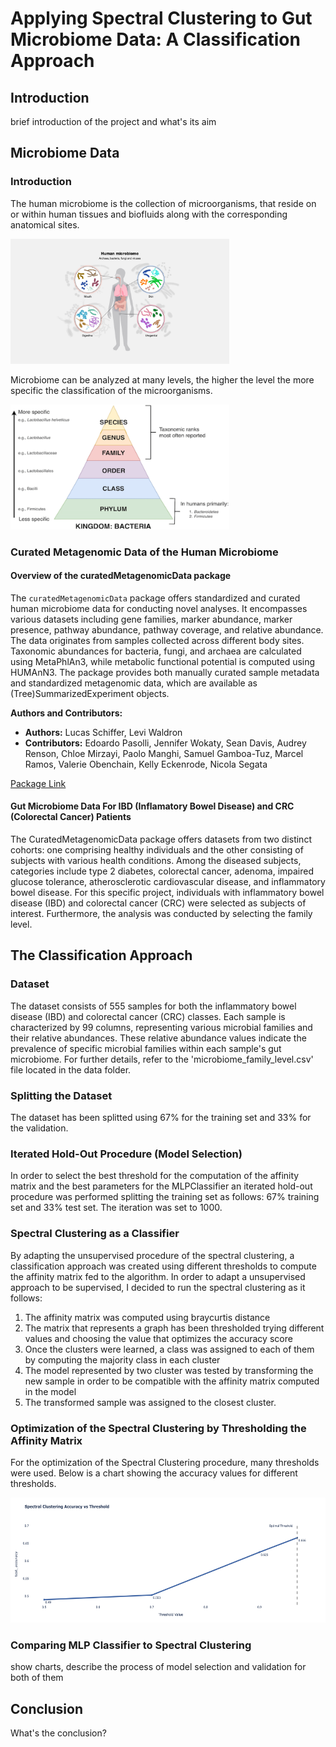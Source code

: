 # Applying Spectral Clustering to Gut Microbiome Data: A Classification Approach


## Introduction
brief introduction of the project and what's its aim

## Microbiome Data 
### Introduction
The human microbiome is the collection of microorganisms, that reside on or within human tissues and biofluids along with the corresponding anatomical sites.

<img src="img/Microbiome.png" alt="Microbiome Image" width="350" height="200">

Microbiome can be analyzed at many levels,
the higher the level the more specific the
classification of the microorganisms.

<img src="img/taxonomy.png" alt="Microbiome Levels" width="350" height="200">

### Curated Metagenomic Data of the Human Microbiome
#### Overview of the curatedMetagenomicData package

The `curatedMetagenomicData` package offers standardized and curated human microbiome data for conducting novel analyses. It encompasses various datasets including gene families, marker abundance, marker presence, pathway abundance, pathway coverage, and relative abundance. The data originates from samples collected across different body sites. Taxonomic abundances for bacteria, fungi, and archaea are calculated using MetaPhlAn3, while metabolic functional potential is computed using HUMAnN3. The package provides both manually curated sample metadata and standardized metagenomic data, which are available as (Tree)SummarizedExperiment objects.

**Authors and Contributors:**
- **Authors:** Lucas Schiffer, Levi Waldron
- **Contributors:** Edoardo Pasolli, Jennifer Wokaty, Sean Davis, Audrey Renson, Chloe Mirzayi, Paolo Manghi, Samuel Gamboa-Tuz, Marcel Ramos, Valerie Obenchain, Kelly Eckenrode, Nicola Segata

[Package Link](https://bioconductor.org/packages/release/data/experiment/html/curatedMetagenomicData.html)

#### Gut Microbiome Data For IBD (Inflamatory Bowel Disease) and CRC (Colorectal Cancer) Patients
The CuratedMetagenomicData package offers datasets from two distinct cohorts: one comprising healthy individuals and the other consisting of subjects with various health conditions. Among the diseased subjects, categories include type 2 diabetes, colorectal cancer, adenoma, impaired glucose tolerance, atherosclerotic cardiovascular disease, and inflammatory bowel disease. For this specific project, individuals with inflammatory bowel disease (IBD) and colorectal cancer (CRC) were selected as subjects of interest. Furthermore, the analysis was conducted by selecting the family level. 


## The Classification Approach

### Dataset
The dataset consists of 555 samples for both the inflammatory bowel disease (IBD) and colorectal cancer (CRC) classes. Each sample is characterized by 99 columns, representing various microbial families and their relative abundances. These relative abundance values indicate the prevalence of specific microbial families within each sample's gut microbiome. For further details, refer to the 'microbiome_family_level.csv' file located in the data folder.
### Splitting the Dataset
The dataset has been splitted using 67% for the training set and 33% for the validation.
### Iterated Hold-Out Procedure (Model Selection)
In order to select the best threshold for the computation of the affinity matrix and the best parameters for the MLPClassifier an iterated hold-out procedure was performed splitting the training set as follows: 67% training set and 33% test set. The iteration was set to 1000. 
### Spectral Clustering as a Classifier
By adapting the unsupervised procedure of the spectral clustering, a classification approach was created using different thresholds to compute the affinity matrix fed to the algorithm. 
In order to adapt a unsupervised approach to be supervised, I decided to run the spectral clustering as it follows:
1. The affinity matrix was computed using braycurtis distance
2. The matrix that represents a graph has been thresholded trying different values and choosing the value that optimizes the accuracy score 
3. Once the clusters were learned, a class was assigned to each of them by computing the majority class in each cluster
4. The model represented by two cluster was tested by transforming the new sample in order to be compatible with the affinity matrix computed in the model 
5. The transformed sample was assigned to the closest cluster.
### Optimization of the Spectral Clustering by Thresholding the Affinity Matrix
For the optimization of the Spectral Clustering procedure, many thresholds were used. Below is a chart showing the accuracy values for different thresholds.

<img src="img/optimal_threshold_spectral_clustering.png" alt="Microbiome Levels" width="600" height="200">

### Comparing MLP Classifier to Spectral Clustering
show charts, describe the process of model selection and validation for both of them 

## Conclusion
What's the conclusion?